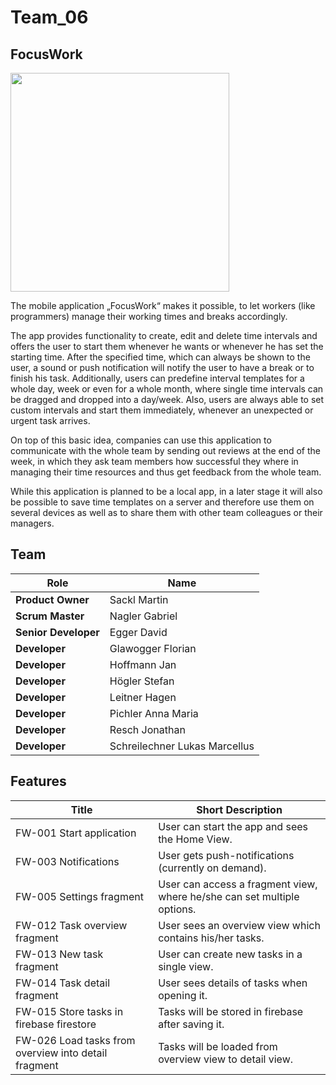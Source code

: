 # Team_06

## FocusWork

<img src="https://martinsackl.dev/wp-content/uploads/2021/03/mobile-phone-31.png" width="350">

The mobile application „FocusWork“ makes it possible, to let workers (like programmers) manage their working times and breaks accordingly. 

The app provides functionality to create, edit and delete time intervals and offers the user to start them whenever he wants or whenever he has set the starting time. After the specified time, which can always be shown to the user, a sound or push notification will notify the user to have a break or to finish his task. 
Additionally, users can predefine interval templates for a whole day, week or even for a whole month, where single time intervals can be dragged and dropped into a day/week. Also, users are always able to set custom intervals and start them immediately, whenever an unexpected or urgent task arrives. 

On top of this basic idea, companies can use this application to communicate with the whole team by sending out reviews at the end of the week, in which they ask team members how successful they where in managing their time resources and thus get feedback from the whole team. 

While this application is planned to be a local app, in a later stage it will also be possible to save time templates on a server and therefore use them on several devices as well as to share them with other team colleagues or their managers. 


## Team
| Role | Name |
| ---- | ---- |
| **Product Owner** | Sackl Martin |
| **Scrum Master** | Nagler Gabriel |
| **Senior Developer** | Egger David |
| **Developer** | Glawogger Florian |
| **Developer** | Hoffmann Jan |
| **Developer** | Högler Stefan |
| **Developer** | Leitner Hagen |
| **Developer** | Pichler Anna Maria |
| **Developer** | Resch Jonathan |
| **Developer** | Schreilechner Lukas Marcellus |




## Features
| Title | Short Description |
| ---- | ---- |
| FW-001 Start application | User can start the app and sees the Home View. |
| FW-003 Notifications | User gets push-notifications (currently on demand). |
| FW-005 Settings fragment | User can access a fragment view, where he/she can set multiple options. |
| FW-012 Task overview fragment | User sees an overview view which contains his/her tasks. |
| FW-013 New task fragment | User can create new tasks in a single view. |
| FW-014 Task detail fragment | User sees details of tasks when opening it. |
| FW-015 Store tasks in firebase firestore | Tasks will be stored in firebase after saving it. |
| FW-026 Load tasks from overview into detail fragment | Tasks will be loaded from overview view to detail view. |






